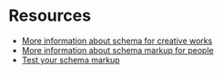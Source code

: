 Resources
==========

- [More information about schema for creative works](http://schema.org/CreativeWork)
- [More information about schema markup for people](http://schema.org/Person)
- [Test your schema markup](https://search.google.com/structured-data/testing-tool)